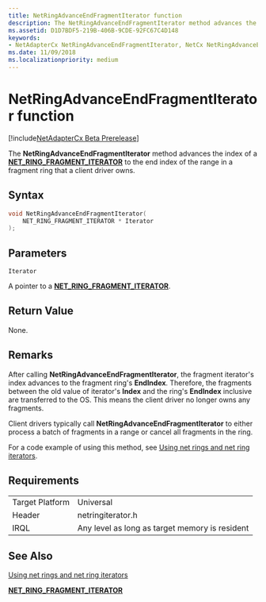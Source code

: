 ```yaml
---
title: NetRingAdvanceEndFragmentIterator function
description: The NetRingAdvanceEndFragmentIterator method advances the index of a NET_RING_FRAGMENT_ITERATOR to the end index of the range in a fragment ring that a client driver owns.
ms.assetid: D1D7BDF5-219B-406B-9CDE-92FC67C4D148
keywords:
- NetAdapterCx NetRingAdvanceEndFragmentIterator, NetCx NetRingAdvanceEndFragmentIterator
ms.date: 11/09/2018
ms.localizationpriority: medium
---
```


# NetRingAdvanceEndFragmentIterator function

[!include[NetAdapterCx Beta Prerelease](../netcx-beta-prerelease.md)]

The **NetRingAdvanceEndFragmentIterator** method advances the index of a [**NET_RING_FRAGMENT_ITERATOR**](net-ring-fragment-iterator.md) to the end index of the range in a fragment ring that a client driver owns.

## Syntax

```cpp
void NetRingAdvanceEndFragmentIterator(
    NET_RING_FRAGMENT_ITERATOR * Iterator
);
```

## Parameters

`Iterator`

A pointer to a [**NET_RING_FRAGMENT_ITERATOR**](net-ring-fragment-iterator.md).

## Return Value

None.

## Remarks

After calling **NetRingAdvanceEndFragmentIterator**, the fragment iterator's index advances to the fragment ring's **EndIndex**. Therefore, the fragments between the old value of iterator's **Index** and the ring's **EndIndex** inclusive are transferred to the OS. This means the client driver no longer owns any fragments.

Client drivers typically call **NetRingAdvanceEndFragmentIterator** to either process a batch of fragments in a range or cancel all fragments in the ring.

For a code example of using this method, see [Using net rings and net ring iterators](using-net-rings-and-net-ring-iterators.md).

## Requirements

|  |  |
| --- | --- |
| Target Platform | Universal |
| Header | netringiterator.h |
| IRQL | Any level as long as target memory is resident |

## See Also

[Using net rings and net ring iterators](using-net-rings-and-net-ring-iterators.md)

[**NET_RING_FRAGMENT_ITERATOR**](net-ring-fragment-iterator.md)